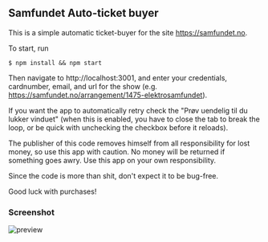## Samfundet Auto-ticket buyer

This is a simple automatic ticket-buyer for the site https://samfundet.no.

To start, run

``` $ npm install && npm start ```

Then navigate to http://localhost:3001, and enter your credentials, cardnumber, email, and url for the show (e.g. https://samfundet.no/arrangement/1475-elektrosamfundet).

If you want the app to automatically retry check the "Prøv uendelig til du lukker vinduet" (when this is enabled, you have to close the tab to break the loop, or be quick with unchecking the checkbox before it reloads).

The publisher of this code removes himself from all responsibility for lost money, so use this app with caution. No money will be returned if something goes awry. Use this app on your own responsibility.

Since the code is more than shit, don't expect it to be bug-free.

Good luck with purchases!

### Screenshot

![preview](https://puu.sh/zrSJy/c41bac64ca.png)
